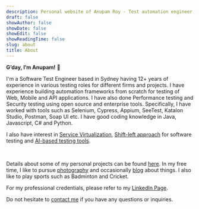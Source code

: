 ```yaml
---
description: Personal website of Anupam Roy - Test automation engineer.
draft: false
showAuthor: false
showDate: false
showEdit: false
showReadingTime: false
slug: about
title: About
---
```


**G’day, I’m Anupam!** :wave:

I'm a Software Test Engineer based in Sydney having 12+ years of experience in various testing roles for different firms and projects. I have experience building automation frameworks from scratch for testing of Web, Mobile and API applications. I have also done Performance testing and Security testing using open source and enterprise tools. Specifically, I have worked with tools such as Selenium, Cypress, Appium, SeeTest, Katalon Studio, Postman, Soap UI etc. I have good coding knowledge in Java, Javascript, C# and Python.

I also have interest in [Service Virtualization](https://smartbear.com/learn/software-testing/what-is-service-virtualization/), [Shift-left approach](https://www.browserstack.com/guide/what-is-shift-left-testing) for software testing and [AI-based testing tools](https://www.testingxperts.com/blog/AI-in-Software-Testing#:~:text=superior%20customer%20experience.-,What%20is%20AI%2Dbased%20Testing%3F,process%20smarter%20and%20highly%20effective.).

<br>

Details about some of my personal projects can be found [here](https://anupamr48.github.io/projects/). In my free time, I like to pursue [photography](https://500px.com/p/anupamroy?view=photos) and occasionally [blog](https://royanupam.medium.com/) about things. I also like to play sports such as Badminton and Cricket.

For my professional credentials, please refer to my [LinkedIn Page](https://www.linkedin.com/in/anupamroy/).

Do not hesitate to [contact me](mailto:anupamr48@gmail.com) if you have any questions or inquiries.
